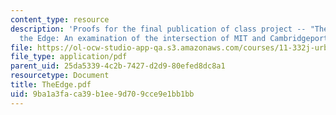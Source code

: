 ```yaml
---
content_type: resource
description: 'Proofs for the final publication of class project -- "The Future of
  the Edge: An examination of the intersection of MIT and Cambridgeport"'
file: https://ol-ocw-studio-app-qa.s3.amazonaws.com/courses/11-332j-urban-design-fall-2003/9ba1a3faca39b1ee9d709cce9e1bb1bb_TheEdge.pdf
file_type: application/pdf
parent_uid: 25da5339-4c2b-7427-d2d9-80efed8dc8a1
resourcetype: Document
title: TheEdge.pdf
uid: 9ba1a3fa-ca39-b1ee-9d70-9cce9e1bb1bb
---
```

